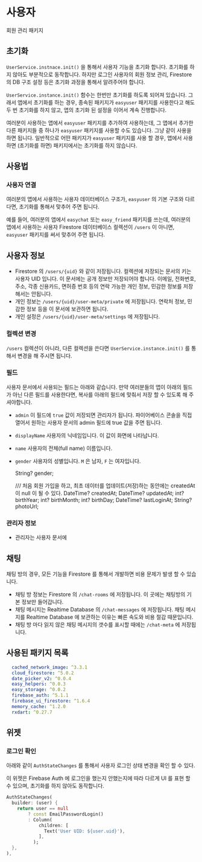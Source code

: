 # 사용자

회원 관리 패키지



## 초기화


`UserService.instnace.init()` 을 통해서 사용자 기능을 초기화 합니다. 초기화를 하지 않아도 부분적으로 동작합니다. 하지만 로그인 사용자의 회원 정보 관리, Firestore 의 DB 구조 설정 등은 초기화 과정을 통해서 알려주어야 합니다.

`UserService.instance.init()` 함수는 한번만 초기화를 하도록 되어져 있습니다. 그래서 앱에서 초기화를 하는 경우, 종속된 패키지가 `easyuser` 패키지를 사용한다고 해도 두 번 초기화를 하지 않고, 앱의 초기화 된 설정을 이어서 계속 진행합니다.


여러분이 사용하는 앱에서 `easyuser` 패키지를 추가하여 사용하는데, 그 앱에서 추가한 다른 패키지들 중 하나가 `easyuser` 패키지를 사용할 수도 있습니다. 그냥 같이 사용을 하면 됩니다. 일반적으로 어떤 패키지가 `easyuser` 패키지를 사용 할 경우, 앱에서 사용하면 (초기화를 하면) 패키지에서는 초기화를 하지 않습니다.



## 사용법



### 사용자 연결



여러분의 앱에서 사용하는 사용자 데이터베이스 구조가, `easyuser` 의 기본 구조와 다르다면, 초기화를 통해서 맞추어 주면 됩니다.


예를 들어, 여러분의 앱에서 `easychat` 또는 `easy_friend` 패키지를 쓰는데, 여러분의 앱에서 사용하는 사용자 Firestore 데이터베이스 컬렉션이 `/users` 이 아니면, `easyuser` 패키지를 써서 맞추어 주면 됩니다.







## 사용자 정보

- Firestore 의 `/users/{uid}` 와 같이 저장됩니다. 컬렉션에 저장되는 문서의 키는 사용자 UID 입니다. 이 문서에는 공개 정보만 저장되어야 합니다. 이메일, 전화번호, 주소, 각종 신용카드, 면허증 번호 등의 연락 가능한 개인 정보, 민감한 정보를 저장해서는 안됩니다.
- 개인 정보는 `/users/{uid}/user-meta/private` 에 저장됩니다. 연락처 정보, 민감한 정보 등을 이 문서에 보관하면 됩니다.
- 개인 설정은 `/users/{uid}/user-meta/settings` 에 저장됩니다.

### 컬렉션 변경

`/users` 컬렉션이 아니라, 다른 컬렉션을 쓴다면 `UserService.instance.init()` 를 통해서 변경을 해 주시면 됩니다.

### 필드

사용자 문서에서 사용되는 필드는 아래와 같습니다. 만약 여러분들의 앱이 아래의 필드가 아닌 다른 필드를 사용한다면, 복사를 아래의 필드에 맞춰서 저장 할 수 있도록 해 주셔야합니다.

- `admin` 이 필드에 `true` 값이 저장되면 관리자가 됩니다. 파이어베이스 콘솔을 직접 열어서 원하는 사용자 문서의 admin 필드에 true 값을 주면 됩니다.

- `displayName` 사용자의 닉네임입니다. 이 값이 화면에 나타납니다.

- `name` 사용자의 전체(full name) 이름입니다.

- `gender` 사용자의 성별입니다. `M` 은 남자, `F` 는 여자입니다.


  String? gender;

  /// 처음 회원 가입을 하고, 최초 데이터를 업데이트(저장)하는 동안에는 createdAt 이 null 이 될 수 있다.
  DateTime? createdAt;
  DateTime? updatedAt;
  int? birthYear;
  int? birthMonth;
  int? birthDay;
  DateTime? lastLoginAt;
  String? photoUrl;


### 관리자 정보

- 관리자는 사용자 문서에 

## 채팅

채팅 방의 경우, 모든 기능을 Firestore 를 통해서 개발하면 비용 문제가 발생 할 수 있습니다.

- 채팅 방 정보는 Firestore 의 `/chat-rooms` 에 저장됩니다. 이 곳에는 채팅방의 기본 정보만 들어갑니다.
- 채팅 메시지는 Realtime Database 의 `/chat-messages` 에 저장됩니다. 채팅 메시지를 Realtime Database 에 보관하는 이유는 빠른 속도와 비용 절감 때문입니다.
- 채팅 방 마다 읽지 않은 채팅 메시지의 갯수를 표시할 때에는 `/chat-meta` 에 저장됩니다.








## 사용된 패키지 목록

```yaml
  cached_network_image: ^3.3.1
  cloud_firestore: ^5.0.2
  date_picker_v2: ^0.0.4
  easy_helpers: ^0.0.3
  easy_storage: ^0.0.2
  firebase_auth: ^5.1.1
  firebase_ui_firestore: ^1.6.4
  memory_cache: ^1.2.0
  rxdart: ^0.27.7
```




## 위젯


### 로그인 확인

아래와 같이 `AuthStateChanges` 를 통해서 사용자 로그인 상태 변경을 확인 할 수 있다.

이 위젯은 Firebase Auth 에 로그인을 했는지 안했는지에 따라 다르게 UI 를 표현 할 수 있으며, 초기화를 하지 않아도 동작합니다.

```dart
AuthStateChanges(
  builder: (user) {
    return user == null
        ? const EmailPasswordLogin()
        : Column(
            children: [
              Text('User UID: ${user.uid}'),
            ],
          );
  },
),
```